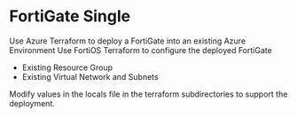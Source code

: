 # FortiGate Single

Use Azure Terraform to deploy a FortiGate into an existing Azure Environment
Use FortiOS Terraform to configure the deployed FortiGate

- Existing Resource Group
- Existing Virtual Network and Subnets

Modify values in the locals file in the terraform subdirectories to support the deployment.
